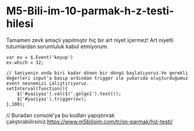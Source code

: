 # M5-Bili-im-10-parmak-h-z-testi-hilesi
Tamamen zevk amaçlı yapılmıştır hiç bir art niyet içermez! Art niyetli tutumlardan sorumluluk kabul etmiyorum.

```Javascript// Jquery aracılığı ile bir event objesi oluşturuyoruz, bu obje enter keycode'sine sahip 
var ev = $.Event('keyup')
ev.which = 32;

// Saniyenin onda biri kadar dönen bir döngü başlatıyoruz.Ve gerekli değerleri input'a basıp ardından trigger ile yukarıda oluşturduğumuz event nesnemizi çalıştırıyoruz.
setInterval(function(){
    $('#yaziyaz').val($('.golge1').text());
    $('#yaziyaz').trigger(ev);
},100);
```
    
// Buradan console'ya bu kodları yapıştırırak çalıştırabilirsiniz.https://www.m5bilisim.com/tr/on-parmak/hiz-testi/
